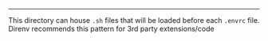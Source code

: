 ---
This directory can house `.sh` files that will be loaded before each `.envrc` file. Direnv recommends this pattern for 3rd party extensions/code
